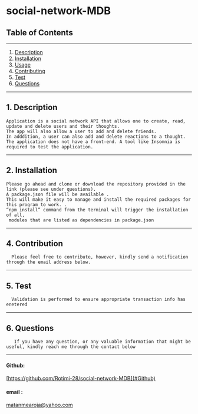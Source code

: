 # social-network-MDB

## Table of Contents
________________________________________________________________________________________________________________________________

1. [Description](#description)
2. [Installation](#installation)
3. [Usage](#usgae)
4. [Contributing](#contribution)
5. [Test](#test)
6. [Questions](#questions)
___________________________________________________________________________________________________________________________________

## 1. Description
    Application is a social network API that allows one to create, read, update and delete users and their thoughts. 
    The app will also allow a user to add and delete friends. 
    In adddition, a user can also add and delete reactions to a thought.
    The application does not have a front-end. A tool like Insomnia is required to test the application.
_________________________________________________________________________________________________________________________________________
## 2. Installation
    Please go ahead and clone or download the repository provided in the link (please see under questions). 
    A package.json file will be available . 
    This will make it easy to manage and install the required packages for this program to work. . 
    “npm install” command from the terminal will trigger the installation of all,
     modules that are listed as dependencies in package.json
______________________________________________________________________________________________________________________________________
## 4. Contribution
      Please feel free to contribute, however, kindly send a notification through the email address below.
_________________________________________________________________________________________________________________________________________
## 5. Test
      Validation is performed to ensure appropriate transaction info has enetered
___________________________________________________________________________________________________________________________________________
## 6. Questions 
       If you have any question, or any valuable information that might be useful, kindly reach me through the contact below
____________________________________________________________________________________________________________________________________________
#### Github: 
[https://github.com/Rotimi-28/social-network-MDB](#Github)
#### email : 
[matanmearoja@yahoo.com](#email)


